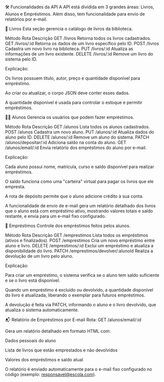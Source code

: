 🛠️ Funcionalidades da API
A API está dividida em 3 grandes áreas: Livros, Alunos e Empréstimos. Além disso, tem funcionalidade para envio de relatórios por e-mail.

📘 Livros
Esta seção gerencia o catálogo de livros da biblioteca.

Método	Rota	Descrição
GET	/livros	Retorna todos os livros cadastrados.
GET	/livros/:id	Retorna os dados de um livro específico pelo ID.
POST	/livros	Cadastra um novo livro na biblioteca.
PUT	/livros/:id	Atualiza as informações de um livro existente.
DELETE	/livros/:id	Remove um livro do sistema pelo ID.

Explicação:

Os livros possuem título, autor, preço e quantidade disponível para empréstimo.

Ao criar ou atualizar, o corpo JSON deve conter esses dados.

A quantidade disponível é usada para controlar o estoque e permitir empréstimos.

👨‍🎓 Alunos
Gerencia os usuários que podem fazer empréstimos.

Método	Rota	Descrição
GET	/alunos	Lista todos os alunos cadastrados.
POST	/alunos	Cadastra um novo aluno.
PUT	/alunos/:id	Atualiza dados do aluno pelo ID.
DELETE	/alunos/:id	Remove um aluno do sistema.
PATCH	/alunos/depositar/:id	Adiciona saldo na conta do aluno.
GET	/alunos/email/:id	Envia relatório dos empréstimos do aluno por e-mail.

Explicação:

Cada aluno possui nome, matrícula, curso e saldo disponível para realizar empréstimos.

O saldo funciona como uma "carteira" virtual para pagar os livros que ele empresta.

A rota de depósito permite que o aluno adicione crédito à sua conta.

A funcionalidade de envio de e-mail gera um relatório detalhado dos livros que o aluno está com empréstimo ativo, mostrando valores totais e saldo restante, e envia para um e-mail fixo configurado.

📖 Empréstimos
Controle dos empréstimos feitos pelos alunos.

Método	Rota	Descrição
GET	/emprestimos	Lista todos os empréstimos (ativos e finalizados).
POST	/emprestimos	Cria um novo empréstimo entre aluno e livro.
DELETE	/emprestimos/:id	Exclui um empréstimo e atualiza a disponibilidade do livro.
PATCH	/emprestimos/devolver/:alunoId	Realiza a devolução de um livro pelo aluno.

Explicação:

Para criar um empréstimo, o sistema verifica se o aluno tem saldo suficiente e se o livro está disponível.

Quando um empréstimo é excluído ou devolvido, a quantidade disponível do livro é atualizada, liberando o exemplar para futuros empréstimos.

A devolução é feita via PATCH, informando o aluno e o livro devolvido, que atualiza o sistema automaticamente.

📬 Relatório de Empréstimos por E-mail
Rota: GET /alunos/email/:id

Gera um relatório detalhado em formato HTML com:

Dados pessoais do aluno

Lista de livros que estão emprestados e não devolvidos

Valores dos empréstimos e saldo atual

O relatório é enviado automaticamente para o e-mail fixo configurado no código (exemplo: responsavel@escola.com).
